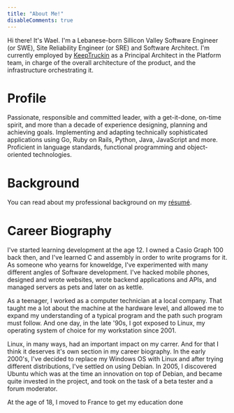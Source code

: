 ```yaml
---
title: "About Me!"
disableComments: true
---
```


Hi there! It's Wael. I'm a Lebanese-born Sillicon Valley Software
Engineer (or SWE), Site Reliability Engineer (or SRE) and Software Architect.
I'm currently employed by [KeepTruckin](https://KeepTruckin.com) as a Principal
Architect in the Platform team, in charge of the overall architecture of the
product, and the infrastructure orchestrating it.

# Profile

Passionate, responsible and committed leader, with a get-it-done, on-time
spirit, and more than a decade of experience designing, planning and achieving
goals. Implementing and adapting technically sophisticated applications using
Go, Ruby on Rails, Python, Java, JavaScript and more. Proficient in language
standards, functional programming and object-oriented technologies.

# Background

You can read about my professional background on my [résumé](https://kalbas.it/cv-en.pdf).

# Career Biography

I've started learning development at the age 12. I owned a Casio Graph 100 back
then, and I've learned C and assembly in order to write programs for it. As
someone who yearns for knoweldge, I've experimented with many different angles
of Software development. I've hacked mobile phones, designed and wrote
websites, wrote backend applications and APIs, and managed servers as pets and
later on as kettle.

As a teenager, I worked as a computer technician at a local company. That
taught me a lot about the machine at the hardware level, and allowed me to
expand my understanding of a typical program and the path such program must
follow. And one day, in the late '90s, I got exposed to Linux, my operating
system of choice for my workstation since 2001.

Linux, in many ways, had an important impact on my carrer. And for that I think
it deserves it's own section in my career biography. In the early 2000's, I've
decided to replace my Windows OS with Linux and after trying different
distributions, I've settled on using Debian. In 2005, I discovered Ubuntu which
was at the time an innovation on top of Debian, and became quite invested in
the project, and took on the task of a beta tester and a forum moderator.

At the age of 18, I moved to France to get my education done
